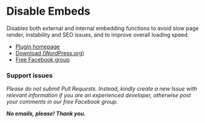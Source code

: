 # Disable Embeds

Disables both external and internal embedding functions to avoid slow page render, instability and SEO issues, and to improve overall loading speed.

* [Plugin homepage](https://www.littlebizzy.com/plugins/disable-embeds)
* [Download (WordPress.org)](https://wordpress.org/plugins/disable-embeds-littlebizzy/)
* [Free Facebook group](https://www.facebook.com/groups/littlebizzy/)

### Support issues

*Please do not submit Pull Requests. Instead, kindly create a new Issue with relevant information if you are an experienced developer, otherwise post your comments in our free Facebook group.*

***No emails, please! Thank you.***
